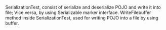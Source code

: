 SerializationTest, consist of serialize and deserialize POJO and write it into file; Vice versa, by using Serializable marker interface.
WriteFilebuffer method inside SerializationTest, used for writing POJO into a file by using buffer.
